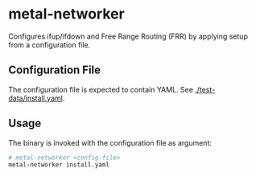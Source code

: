 # metal-networker

Configures ifup/ifdown and Free Range Routing (FRR) by applying setup from a configuration file.

## Configuration File

The configuration file is expected to contain YAML. See [./test-data/install.yaml](test-data/install.yaml).

## Usage

The binary is invoked with the configuration file as argument:

```bash
# metal-networker <config-file>
metal-networker install.yaml

```